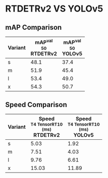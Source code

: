---
---

# RTDETRv2 VS YOLOv5

## mAP Comparison

| **Variant** | <center><span style='width: 400px;'>**mAP<sup>val<br>50**<br>**RTDETRv2**</span></center> | <center><span style='width: 400px;'>**mAP<sup>val<br>50**<br>**YOLOv5**</span></center> |
| ----------- | ----------------------------------------------------------------------------------------- | --------------------------------------------------------------------------------------- |
| s           | 48.1                                                                                      | 37.4                                                                                    |
| m           | 51.9                                                                                      | 45.4                                                                                    |
| l           | 53.4                                                                                      | 49.0                                                                                    |
| x           | 54.3                                                                                      | 50.7                                                                                    |

## Speed Comparison

| **Variant** | <center><span style='width: 200px;'>**Speed**<br><sup>T4 TensorRT10<br>(ms)</sup><br>**RTDETRv2**</span></center> | <center><span style='width: 200px;'>**Speed**<br><sup>T4 TensorRT10<br>(ms)</sup><br>**YOLOv5**</span></center> |
| ----------- | ----------------------------------------------------------------------------------------------------------------- | --------------------------------------------------------------------------------------------------------------- |
| s           | 5.03                                                                                                              | 1.92                                                                                                            |
| m           | 7.51                                                                                                              | 4.03                                                                                                            |
| l           | 9.76                                                                                                              | 6.61                                                                                                            |
| x           | 15.03                                                                                                             | 11.89                                                                                                           |
